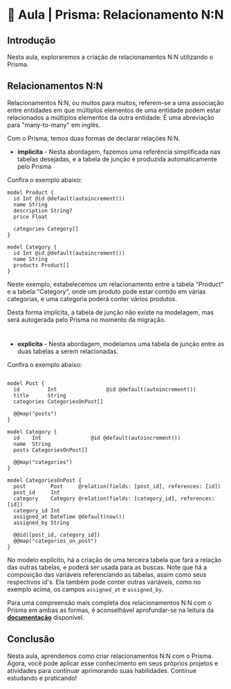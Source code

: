 # 📘 Aula | Prisma: Relacionamento N:N

## Introdução

Nesta aula, exploraremos a criação de relacionamentos N:N utilizando o Prisma.

## Relacionamentos N:N

Relacionamentos N:N, ou muitos para muitos, referem-se a uma associação entre entidades em que múltiplos elementos de uma entidade podem estar relacionados a múltiplos elementos da outra entidade. É uma abreviação para "many-to-many" em inglês.

Com o Prisma, temos duas formas de declarar relações N:N.

- **implícita** - Nesta abordagem, fazemos uma referência simplificada nas tabelas desejadas, e a tabela de junção é produzida automaticamente pelo Prisma

Confira o exemplo abaixo:
```prisma
model Product {
  id Int @id @default(autoincrement())
  name String 
  description String?
  price Float

  categories Category[]
}

model Category {
  id Int @id @default(autoincrement())
  name String
  products Product[]
}
```
Neste exemplo, estabelecemos um relacionamento entre a tabela "Product" e a tabela "Category", onde um produto pode estar contido em várias categorias, e uma categoria poderá conter vários produtos.

Desta forma implícita, a tabela de junção não existe na modelagem, mas será autogerada pelo Prisma no momento da migração.
#
- **explícita** - Nesta abordagem, modelamos uma tabela de junção entre as duas tabelas a serem relacionadas.

Confira o exemplo abaixo:
```prisma

model Post {
  id         Int                @id @default(autoincrement())
  title      String
  categories CategoriesOnPost[]

  @@map("posts")
}

model Category {
  id    Int                @id @default(autoincrement())
  name  String
  posts CategoriesOnPost[]

  @@map("categories")
}

model CategoriesOnPost {
  post        Post     @relation(fields: [post_id], references: [id])
  post_id     Int
  category    Category @relation(fields: [category_id], references: [id])
  category_id Int
  assigned_at DateTime @default(now())
  assigned_by String

  @@id([post_id, category_id])
  @@map("categories_on_post")
}
```
No modelo explícito, há a criação de uma terceira tabela que fará a relação das outras tabelas, e poderá ser usada para as buscas. Note que há a composição das variáveis referenciando as tabelas, assim como seus respectivos id's. Ela também pode conter outras variáveis, como no exemplo acima, os campos `assigned_at` e `assigned_by`.

Para uma compreensão mais completa dos relacionamentos N:N com o Prisma em ambas as formas, é aconselhável aprofundar-se na leitura da **[documentação](https://www.prisma.io/docs/orm/prisma-schema/data-model/relations/many-to-many-relations)** disponível.

## Conclusão

Nesta aula, aprendemos como criar relacionamentos N:N com o Prisma. Agora, você pode aplicar esse conhecimento em seus próprios projetos e atividades para continuar aprimorando suas habilidades. Continue estudando e praticando!